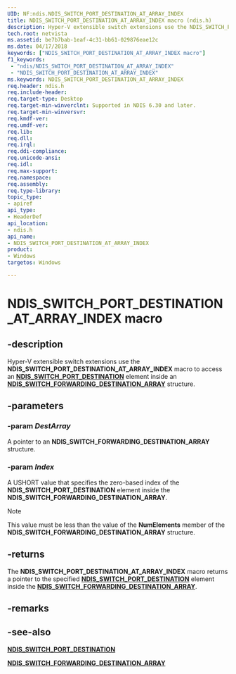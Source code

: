 ```yaml
---
UID: NF:ndis.NDIS_SWITCH_PORT_DESTINATION_AT_ARRAY_INDEX
title: NDIS_SWITCH_PORT_DESTINATION_AT_ARRAY_INDEX macro (ndis.h)
description: Hyper-V extensible switch extensions use the NDIS_SWITCH_PORT_DESTINATION_AT_ARRAY_INDEX macro to access an NDIS_SWITCH_PORT_DESTINATION element inside an NDIS_SWITCH_FORWARDING_DESTINATION_ARRAY structure.
tech.root: netvista
ms.assetid: be7b7bab-1eaf-4c31-bb61-029876eae12c
ms.date: 04/17/2018
keywords: ["NDIS_SWITCH_PORT_DESTINATION_AT_ARRAY_INDEX macro"]
f1_keywords:
 - "ndis/NDIS_SWITCH_PORT_DESTINATION_AT_ARRAY_INDEX"
 - "NDIS_SWITCH_PORT_DESTINATION_AT_ARRAY_INDEX"
ms.keywords: NDIS_SWITCH_PORT_DESTINATION_AT_ARRAY_INDEX
req.header: ndis.h
req.include-header:
req.target-type: Desktop
req.target-min-winverclnt: Supported in NDIS 6.30 and later.
req.target-min-winversvr:
req.kmdf-ver:
req.umdf-ver:
req.lib:
req.dll:
req.irql: 
req.ddi-compliance:
req.unicode-ansi:
req.idl:
req.max-support:
req.namespace:
req.assembly:
req.type-library: 
topic_type: 
- apiref
api_type: 
- HeaderDef
api_location: 
- ndis.h
api_name: 
- NDIS_SWITCH_PORT_DESTINATION_AT_ARRAY_INDEX
product:
- Windows
targetos: Windows

---
```


# NDIS_SWITCH_PORT_DESTINATION_AT_ARRAY_INDEX macro


## -description

Hyper-V extensible switch extensions use the **NDIS_SWITCH_PORT_DESTINATION_AT_ARRAY_INDEX** macro to access an [**NDIS_SWITCH_PORT_DESTINATION**](ns-ndis-_ndis_switch_port_destination.md) element inside an [**NDIS_SWITCH_FORWARDING_DESTINATION_ARRAY**](ns-ndis-_ndis_switch_forwarding_destination_array.md) structure.

## -parameters

### -param _DestArray_

A pointer to an **NDIS_SWITCH_FORWARDING_DESTINATION_ARRAY** structure.

### -param _Index_

A USHORT value that specifies the zero-based index of the **NDIS_SWITCH_PORT_DESTINATION** element inside the **NDIS_SWITCH_FORWARDING_DESTINATION_ARRAY**.

> [!NOTE]
> This value must be less than the value of the **NumElements** member of the **NDIS_SWITCH_FORWARDING_DESTINATION_ARRAY** structure.

## -returns

The **NDIS_SWITCH_PORT_DESTINATION_AT_ARRAY_INDEX** macro returns a pointer to the specified [**NDIS_SWITCH_PORT_DESTINATION**](ns-ndis-_ndis_switch_port_destination.md) element inside the [**NDIS_SWITCH_FORWARDING_DESTINATION_ARRAY**](ns-ndis-_ndis_switch_forwarding_destination_array.md).

## -remarks

## -see-also

[**NDIS_SWITCH_PORT_DESTINATION**](ns-ndis-_ndis_switch_port_destination.md)

[**NDIS_SWITCH_FORWARDING_DESTINATION_ARRAY**](ns-ndis-_ndis_switch_forwarding_destination_array.md)
